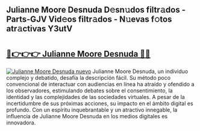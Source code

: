 ## Julianne Moore Desnuda D𝚎sn𝚞dos filtr𝚊dos - Parts-GJV Vid𝚎os filtr𝚊dos - N𝚞evas f𝚘tos atr𝚊ctivas Y3utV

# <h2><a href="http://mb64pu.tromn.icu/?c=Julianne+Moore+Desnuda">🔗👉👉👉 Julianne Moore Desnuda 🔗🔗</a></h2>

[![Julianne Moore Desnuda nuevo](https://i.imgur.com/pEAQMta.gif)](http://mb64pu.tromn.icu/?c=Julianne+Moore+Desnuda)
Julianne Moore Desnuda, un individuo complejo y debatido, desafía la descripción fácil. Su método poco convencional de interactuar con audiencias en línea ha atraído y ofendido a los observadores, estimulando debates sobre el consentimiento, la identidad y las complejidades de las sociedades virtuales. A pesar de la incertidumbre de sus próximas acciones, su impacto en el ámbito digital es profundo. Con un espíritu inquebrantable y un atractivo innegable, la influencia de Julianne Moore Desnuda en los medios digitales es innovadora.

